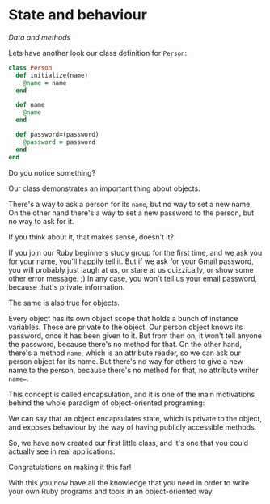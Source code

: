 # State and behaviour

*Data and methods*

Lets have another look our class definition for `Person`:

```ruby
class Person
  def initialize(name)
    @name = name
  end

  def name
    @name
  end

  def password=(password)
    @password = password
  end
end
```

Do you notice something?

Our class demonstrates an important thing about objects:

There's a way to ask a person for its `name`, but no way to set a new name. On
the other hand there's a way to set a new password to the person, but no way to
ask for it.

If you think about it, that makes sense, doesn't it?

If you join our Ruby beginners study group for the first time, and we ask you for
your name, you'll happily tell it. But if we ask for your Gmail password, you
will probably just laugh at us, or stare at us quizzically, or show some other
error message. ;) In any case, you won't tell us your email password, because
that's private information.

The same is also true for objects.

Every object has its own object scope that holds a bunch of instance
variables. These are private to the object. Our person object knows its
password, once it has been given to it. But from then on, it won't tell
anyone the password, because there's no method for that. On the other hand, there's a method
`name`, which is an attribute reader, so we can ask our person object for its
name. But there's no way for others to give a new name to the person, because
there's no method for that, no attribute writer `name=`.

This concept is called encapsulation, and it is one of the main motivations
behind the whole paradigm of object-oriented programing:

We can say that an object encapsulates state, which is private to the object,
and exposes behaviour by the way of having publicly accessible methods.

So, we have now created our first little class, and it's one that you could
actually see in real applications.

Congratulations on making it this far!

With this you now have all the knowledge that you need in order to write your
own Ruby programs and tools in an object-oriented way.
